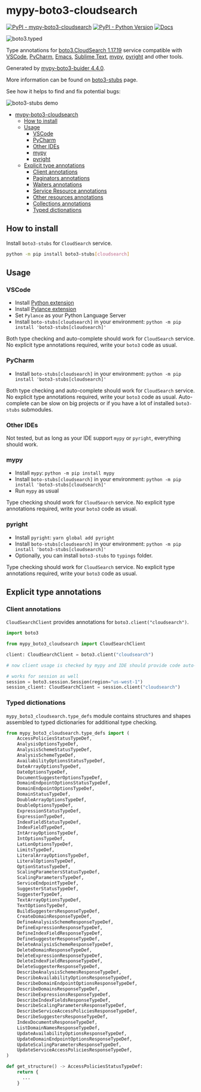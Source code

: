 # mypy-boto3-cloudsearch

[![PyPI - mypy-boto3-cloudsearch](https://img.shields.io/pypi/v/mypy-boto3-cloudsearch.svg?color=blue)](https://pypi.org/project/mypy-boto3-cloudsearch)
[![PyPI - Python Version](https://img.shields.io/pypi/pyversions/mypy-boto3-cloudsearch.svg?color=blue)](https://pypi.org/project/mypy-boto3-cloudsearch)
[![Docs](https://img.shields.io/readthedocs/mypy-boto3-builder.svg?color=blue)](https://mypy-boto3-builder.readthedocs.io/)

![boto3.typed](https://github.com/vemel/mypy_boto3_builder/raw/master/logo.png)

Type annotations for
[boto3.CloudSearch 1.17.19](https://boto3.amazonaws.com/v1/documentation/api/1.17.19/reference/services/cloudsearch.html#CloudSearch) service
compatible with
[VSCode](https://code.visualstudio.com/),
[PyCharm](https://www.jetbrains.com/pycharm/),
[Emacs](https://www.gnu.org/software/emacs/),
[Sublime Text](https://www.sublimetext.com/),
[mypy](https://github.com/python/mypy),
[pyright](https://github.com/microsoft/pyright)
and other tools.

Generated by [mypy-boto3-buider 4.4.0](https://github.com/vemel/mypy_boto3_builder).

More information can be found on [boto3-stubs](https://pypi.org/project/boto3-stubs/) page.

See how it helps to find and fix potential bugs:

![boto3-stubs demo](https://github.com/vemel/mypy_boto3_builder/raw/master/demo.gif)

- [mypy-boto3-cloudsearch](#mypy-boto3-cloudsearch)
  - [How to install](#how-to-install)
  - [Usage](#usage)
    - [VSCode](#vscode)
    - [PyCharm](#pycharm)
    - [Other IDEs](#other-ides)
    - [mypy](#mypy)
    - [pyright](#pyright)
  - [Explicit type annotations](#explicit-type-annotations)
    - [Client annotations](#client-annotations)
    - [Paginators annotations](#paginators-annotations)
    - [Waiters annotations](#waiters-annotations)
    - [Service Resource annotations](#service-resource-annotations)
    - [Other resources annotations](#other-resources-annotations)
    - [Collections annotations](#collections-annotations)
    - [Typed dictionations](#typed-dictionations)

## How to install

Install `boto3-stubs` for `CloudSearch` service.

```bash
python -m pip install boto3-stubs[cloudsearch]
```

## Usage

### VSCode

- Install [Python extension](https://marketplace.visualstudio.com/items?itemName=ms-python.python)
- Install [Pylance extension](https://marketplace.visualstudio.com/items?itemName=ms-python.vscode-pylance)
- Set `Pylance` as your Python Language Server
- Install `boto-stubs[cloudsearch]` in your environment: `python -m pip install 'boto3-stubs[cloudsearch]'`

Both type checking and auto-complete should work for `CloudSearch` service.
No explicit type annotations required, write your `boto3` code as usual.

### PyCharm

- Install `boto-stubs[cloudsearch]` in your environment: `python -m pip install 'boto3-stubs[cloudsearch]'`

Both type checking and auto-complete should work for `CloudSearch` service.
No explicit type annotations required, write your `boto3` code as usual.
Auto-complete can be slow on big projects or if you have a lot of installed `boto3-stubs` submodules.

### Other IDEs

Not tested, but as long as your IDE support `mypy` or `pyright`, everything should work.

### mypy

- Install `mypy`: `python -m pip install mypy`
- Install `boto-stubs[cloudsearch]` in your environment: `python -m pip install 'boto3-stubs[cloudsearch]'`
- Run `mypy` as usual

Type checking should work for `CloudSearch` service.
No explicit type annotations required, write your `boto3` code as usual.

### pyright

- Install `pyright`: `yarn global add pyright`
- Install `boto-stubs[cloudsearch]` in your environment: `python -m pip install 'boto3-stubs[cloudsearch]'`
- Optionally, you can install `boto3-stubs` to `typings` folder.

Type checking should work for `CloudSearch` service.
No explicit type annotations required, write your `boto3` code as usual.

## Explicit type annotations

### Client annotations

`CloudSearchClient` provides annotations for `boto3.client("cloudsearch")`.

```python
import boto3

from mypy_boto3_cloudsearch import CloudSearchClient

client: CloudSearchClient = boto3.client("cloudsearch")

# now client usage is checked by mypy and IDE should provide code auto-complete

# works for session as well
session = boto3.session.Session(region="us-west-1")
session_client: CloudSearchClient = session.client("cloudsearch")
```








### Typed dictionations

`mypy_boto3_cloudsearch.type_defs` module contains structures and shapes assembled
to typed dictionaries for additional type checking.

```python
from mypy_boto3_cloudsearch.type_defs import (
    AccessPoliciesStatusTypeDef,
    AnalysisOptionsTypeDef,
    AnalysisSchemeStatusTypeDef,
    AnalysisSchemeTypeDef,
    AvailabilityOptionsStatusTypeDef,
    DateArrayOptionsTypeDef,
    DateOptionsTypeDef,
    DocumentSuggesterOptionsTypeDef,
    DomainEndpointOptionsStatusTypeDef,
    DomainEndpointOptionsTypeDef,
    DomainStatusTypeDef,
    DoubleArrayOptionsTypeDef,
    DoubleOptionsTypeDef,
    ExpressionStatusTypeDef,
    ExpressionTypeDef,
    IndexFieldStatusTypeDef,
    IndexFieldTypeDef,
    IntArrayOptionsTypeDef,
    IntOptionsTypeDef,
    LatLonOptionsTypeDef,
    LimitsTypeDef,
    LiteralArrayOptionsTypeDef,
    LiteralOptionsTypeDef,
    OptionStatusTypeDef,
    ScalingParametersStatusTypeDef,
    ScalingParametersTypeDef,
    ServiceEndpointTypeDef,
    SuggesterStatusTypeDef,
    SuggesterTypeDef,
    TextArrayOptionsTypeDef,
    TextOptionsTypeDef,
    BuildSuggestersResponseTypeDef,
    CreateDomainResponseTypeDef,
    DefineAnalysisSchemeResponseTypeDef,
    DefineExpressionResponseTypeDef,
    DefineIndexFieldResponseTypeDef,
    DefineSuggesterResponseTypeDef,
    DeleteAnalysisSchemeResponseTypeDef,
    DeleteDomainResponseTypeDef,
    DeleteExpressionResponseTypeDef,
    DeleteIndexFieldResponseTypeDef,
    DeleteSuggesterResponseTypeDef,
    DescribeAnalysisSchemesResponseTypeDef,
    DescribeAvailabilityOptionsResponseTypeDef,
    DescribeDomainEndpointOptionsResponseTypeDef,
    DescribeDomainsResponseTypeDef,
    DescribeExpressionsResponseTypeDef,
    DescribeIndexFieldsResponseTypeDef,
    DescribeScalingParametersResponseTypeDef,
    DescribeServiceAccessPoliciesResponseTypeDef,
    DescribeSuggestersResponseTypeDef,
    IndexDocumentsResponseTypeDef,
    ListDomainNamesResponseTypeDef,
    UpdateAvailabilityOptionsResponseTypeDef,
    UpdateDomainEndpointOptionsResponseTypeDef,
    UpdateScalingParametersResponseTypeDef,
    UpdateServiceAccessPoliciesResponseTypeDef,
)

def get_structure() -> AccessPoliciesStatusTypeDef:
    return {
      ...
    }
```
